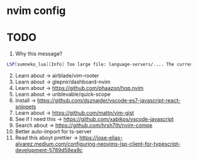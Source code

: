 # nvim config

# TODO
1. Why this message? 
```bash
LSP[sumneko_lua][Info] Too large file: language-servers/.... The currently set size limit is: 100 KB, and the file size is: 222.1
```
2. Learn about -> airblade/vim-rooter
3. Learn about -> glepnir/dashboard-nvim
4. Learn about -> https://github.com/phaazon/hop.nvim
5. Learn about -> unblevable/quick-scope
6. Install -> https://github.com/dsznajder/vscode-es7-javascript-react-snippets
7. Learn about -> https://github.com/mattn/vim-gist
8. See if I need this -> https://github.com/xabikos/vscode-javascript
9. Search about -> https://github.com/hrsh7th/nvim-compe
10. Better auto-import for ts-server
11. Read this aboyt prettier -> https://jose-elias-alvarez.medium.com/configuring-neovims-lsp-client-for-typescript-development-5789d58ea9c
